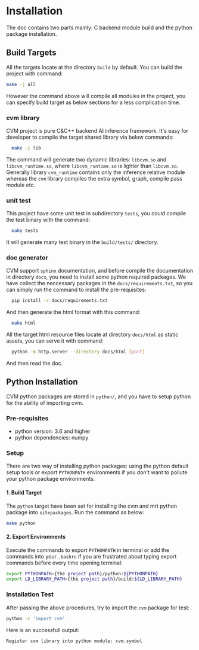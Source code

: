 # Installation

The doc contains two parts mainly: C backend module build and the python package installation.

## Build Targets

All the targets locate at the directory `build` by default. You can build the project with command:

``` bash
make -j all
```

However the command above will compile all modules in the project, you can specify build target as below sections for a less complication time.

### cvm library

CVM project is pure C&C++ backend AI inference framework. It's easy for developer to compile the target shared library via below commands:

``` bash
  make -j lib
```

The command will generate two dynamic libraries: `libcvm.so` and `libcvm_runtime.so`, where `libcvm_runtime.so` is lighter than `libcvm.so`. Generally library `cvm_runtime` contains only the inference relative module whereas the `cvm` library compiles the extra symbol, graph, compile pass module etc.

### unit test

This project have some unit test in subdirectory `tests`, you could compile the test binary with the command:

``` bash
  make tests
```

It will generate many test binary in the `build/tests/` directory.


### doc generator

CVM support `sphinx` documentation, and before compile the documentation in directory `docs`, you need to install some python required packages. We have collect the neccessary packages in the `docs/requirements.txt`, so you can simply run the command to install the pre-requisites:

``` bash
  pip install -r docs/requirements.txt
```

And then generate the html format with this command:

``` bash
  make html
```

All the target html resource files locate at directory `docs/html` as static assets, you can serve it with command:

``` bash
  python -m http.server --directory docs/html [port]
```

And then read the doc.

## Python Installation

CVM python packages are stored in `python/`, and you have to setup python for the ability of importing cvm.

### Pre-requisites

- python version: 3.6 and higher
- python dependencies: numpy

### Setup

There are two way of installing python packages: using the python default setup tools or export `PYTHONPATH` environments if you don't want to pollute your python package environments.

#### 1. Build Target

The `python` target have been set for installing the cvm and mrt python package into `sitepackages`. Run the command as below:

``` bash
make python
```

#### 2. Export Environments

Execute the commands to export `PYTHONPATH` in terminal or add the commands into your `.bashrc` if you are frustrated about typing export commands before every time opening terminal:

``` bash
export PYTHONPATH={the project path}/python:${PYTHONPATH}
export LD_LIBRARY_PATH={the project path}/build:${LD_LIBRARY_PATH}
```

### Installation Test

After passing the above procedures, try to import the `cvm` package for test:

``` bash
python -c 'import cvm'
```

Here is an successfull output:

``` bash
Register cvm library into python module: cvm.symbol
```


